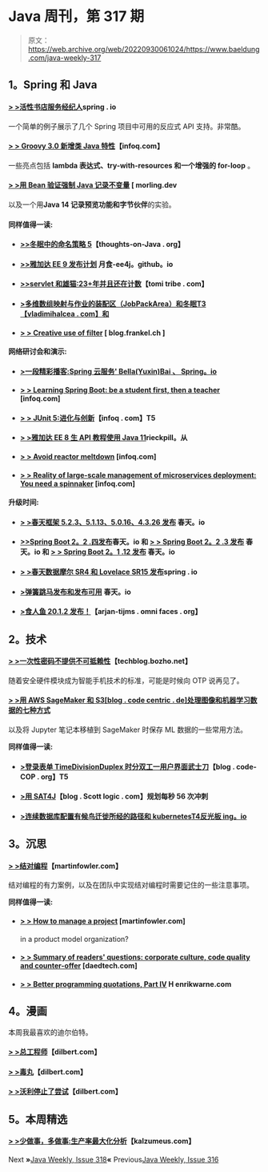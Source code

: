# Java 周刊，第 317 期

> 原文：<https://web.archive.org/web/20220930061024/https://www.baeldung.com/java-weekly-317>

## **1。Spring 和 Java**

#### [**> >活性书店服务经纪人**](https://web.archive.org/web/20220625221548/https://spring.io/blog/2020/01/14/reactive-bookstore-service-broker)spring . io

一个简单的例子展示了几个 Spring 项目中可用的反应式 API 支持。非常酷。

#### [**> > Groovy 3.0 新增类 Java 特性**](https://web.archive.org/web/20220625221548/https://www.infoq.com/articles/groovy-3-new-features-java/?utm_campaign=infoq_content&utm_source=infoq&utm_medium=feed&utm_term=Java)【infoq.com】

一些亮点包括 **lambda 表达式、try-with-resources 和一个增强的 for-loop** 。

#### [**> >用 Bean 验证强制 Java 记录不变量**](https://web.archive.org/web/20220625221548/https://www.morling.dev/blog/enforcing-java-record-invariants-with-bean-validation/) [ morling.dev

以及一个用**Java 14 记录预览功能和字节伙伴**的实验。

#### **同样值得一读:**

*   #### [**>>冬眠中的命名策略 5**](https://web.archive.org/web/20220625221548/https://thoughts-on-java.org/naming-strategies-in-hibernate-5/)【thoughts-on-Java . org】

*   #### [**>>雅加达 EE 9 发布计划**](https://web.archive.org/web/20220625221548/https://eclipse-ee4j.github.io/jakartaee-platform/jakartaee9/JakartaEE9ReleasePlan) 月食-ee4j。github。io

*   #### [**>>servlet 和雄猫:23+年并且还在计数**](https://web.archive.org/web/20220625221548/https://www.tomitribe.com/blog/servlets-and-tomcat-23-years-and-counting/)【tomi tribe . com】

*   #### [**>多维数组映射与作业的装配区（JobPackArea）和冬眠**T3【vladimihalcea . com】和](https://web.archive.org/web/20220625221548/https://vladmihalcea.com/multidimensional-array-jpa-hibernate/)

*   #### [**> > Creative use of filter**](https://web.archive.org/web/20220625221548/https://blog.frankel.ch/creative-use-filters/) [ blog.frankel.ch ]

**网络研讨会和演示:**

*   #### [**>一段精彩播客:Spring 云服务' Bella(Yuxin)Bai** 、 Spring。io](https://web.archive.org/web/20220625221548/https://spring.io/blog/2020/01/17/a-bootiful-podcast-spring-cloud-services-bella-yuxin-bai)

*   #### [**> > Learning Spring Boot: be a student first, then a teacher**](https://web.archive.org/web/20220625221548/https://www.infoq.com/presentations/learn-spring-boot/?utm_campaign=infoq_content&utm_source=infoq&utm_medium=feed&utm_term=Java) [infoq.com]

*   #### [**> > JUnit 5:进化与创新**](https://web.archive.org/web/20220625221548/https://www.infoq.com/presentations/junit-5-new/?utm_campaign=infoq_content&utm_source=infoq&utm_medium=feed&utm_term=Java)【infoq . com】T5

*   #### [**> >雅加达 EE 8 生 API 教程使用 Java 11**](https://web.archive.org/web/20220625221548/https://rieckpil.de/jakarta-ee-crud-api-tutorial/)rieckpill。从

*   #### [**> > Avoid reactor meltdown**](https://web.archive.org/web/20220625221548/https://www.infoq.com/presentations/project-reactor-demo/?utm_campaign=infoq_content&utm_source=infoq&utm_medium=feed&utm_term=Java) [infoq.com]

*   #### **[> > Reality of large-scale management of microservices deployment: You need a spinnaker](https://web.archive.org/web/20220625221548/https://www.infoq.com/presentations/spinnaker-jpmorgan-chase/?utm_campaign=infoq_content&utm_source=infoq&utm_medium=feed&utm_term=Java)** [infoq.com]

**升级时间:**

*   #### [**> >春天框架 5.2.3、5.1.13、5.0.16、4.3.26 发布**](https://web.archive.org/web/20220625221548/https://spring.io/blog/2020/01/16/spring-framework-5-2-3-5-1-13-5-0-16-and-4-3-26-releases) 春天。io

*   #### [**>>Spring Boot 2。2 .四发布**](https://web.archive.org/web/20220625221548/https://spring.io/blog/2020/01/20/spring-boot-2-2-4-released)春天。io 和 [**> > Spring Boot 2。2 .3 发布**](https://web.archive.org/web/20220625221548/https://spring.io/blog/2020/01/16/spring-boot-2-2-3-released) 春天。io 和 [**> > Spring Boot 2。1 .12 发布**](https://web.archive.org/web/20220625221548/https://spring.io/blog/2020/01/16/spring-boot-2-1-12-released) 春天。io

*   #### [**> >春天数据摩尔 SR4 和 Lovelace SR15 发布**](https://web.archive.org/web/20220625221548/https://spring.io/blog/2020/01/15/spring-data-moore-sr4-and-lovelace-sr15-released)spring . io

*   #### [**>弹簧跳马发布和发布可用**](https://web.archive.org/web/20220625221548/https://spring.io/blog/2020/01/17/spring-vault-2-2-1-release-and-2-1-5-release-available) 春天。io

*   #### [**>食人鱼 20.1.2 发布！**](https://web.archive.org/web/20220625221548/https://arjan-tijms.omnifaces.org/2020/01/piranha-2012-released.html)【arjan-tijms . omni faces . org】

## **2。技术**

#### [**> >一次性密码不提供不可抵赖性**](https://web.archive.org/web/20220625221548/https://techblog.bozho.net/one-time-passwords-do-not-provide-non-repudiation/)【techblog.bozho.net】

随着安全硬件模块成为智能手机技术的标准，可能是时候向 OTP 说再见了。

#### [**> >用 AWS SageMaker 和 S3**[blog . code centric . de]处理图像和机器学习数据的七种方式](https://web.archive.org/web/20220625221548/https://blog.codecentric.de/en/2020/01/aws-sagemaker-data-handling/)

以及将 Jupyter 笔记本移植到 SageMaker 时保存 ML 数据的一些常用方法。

**同样值得一读:**

*   #### [**>登录表单 TimeDivisionDuplex 时分双工一用户界面武士刀**](https://web.archive.org/web/20220625221548/http://blog.code-cop.org/2020/01/login-form-tdd-ui-kata.html)【blog . code-COP . org】T5

*   #### [**>用 SAT4J**](https://web.archive.org/web/20220625221548/https://blog.scottlogic.com/2020/01/16/planning-56-sprints-per-second-with-sat4j.html)【blog . Scott logic . com】规划每秒 56 次冲刺

*   #### [**>连续数据库配置有候鸟迁徙所经的路径和 kubernetes**T4反光板 ing。io](https://web.archive.org/web/20220625221548/https://reflectoring.io/flyway-kubernetes-continuous-database-configuration/)

## **3。沉思**

#### [**> >结对编程**](https://web.archive.org/web/20220625221548/https://martinfowler.com/articles/on-pair-programming.html)【martinfowler.com】

结对编程的有力案例，以及在团队中实现结对编程时需要记住的一些注意事项。

**同样值得一读:**

*   #### [**> > How to manage a project**](https://web.archive.org/web/20220625221548/https://martinfowler.com/articles/programs-in-product-mode.html) [martinfowler.com]

    in a product model organization?
*   #### [**> > Summary of readers' questions: corporate culture, code quality and counter-offer**](https://web.archive.org/web/20220625221548/https://daedtech.com/reader-question-round-up-corporate-culture-code-quality-and-counter-offers/) [daedtech.com]

*   #### [**> > Better programming quotations, Part IV**](https://web.archive.org/web/20220625221548/https://henrikwarne.com/2020/01/20/more-good-programming-quotes-part-4/) H enrikwarne.com

## **4。漫画**

本周我最喜欢的迪尔伯特。

#### [**> >总工程师**](https://web.archive.org/web/20220625221548/https://dilbert.com/strip/2020-01-19)【dilbert.com】

#### [**> >毒丸**](https://web.archive.org/web/20220625221548/https://dilbert.com/strip/2020-01-18)【dilbert.com】

#### [**> >沃利停止了尝试**](https://web.archive.org/web/20220625221548/https://dilbert.com/strip/2020-01-04)【dilbert.com】

## **5。本周精选**

#### **[> >少做事，多做事:生产率最大化分析](https://web.archive.org/web/20220625221548/https://www.kalzumeus.com/2009/10/04/work-smarter-not-harder/)**【kalzumeus.com】

Next **»**[Java Weekly, Issue 318](/web/20220625221548/https://www.baeldung.com/java-weekly-318)**«** Previous[Java Weekly, Issue 316](/web/20220625221548/https://www.baeldung.com/java-weekly-316)